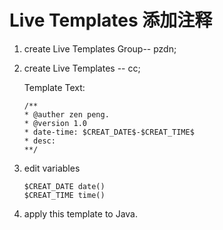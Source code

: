 # Live Templates 添加注释

1. create Live Templates Group-- pzdn;
2. create Live Templates -- cc;

   Template Text:

   ```text
   /**
   * @auther zen peng.
   * @version 1.0
   * date-time: $CREAT_DATE$-$CREAT_TIME$
   * desc:
   **/
   ```

3. edit variables

   ```text
   $CREAT_DATE date()
   $CREAT_TIME time()
   ```

4. apply this template to Java.

